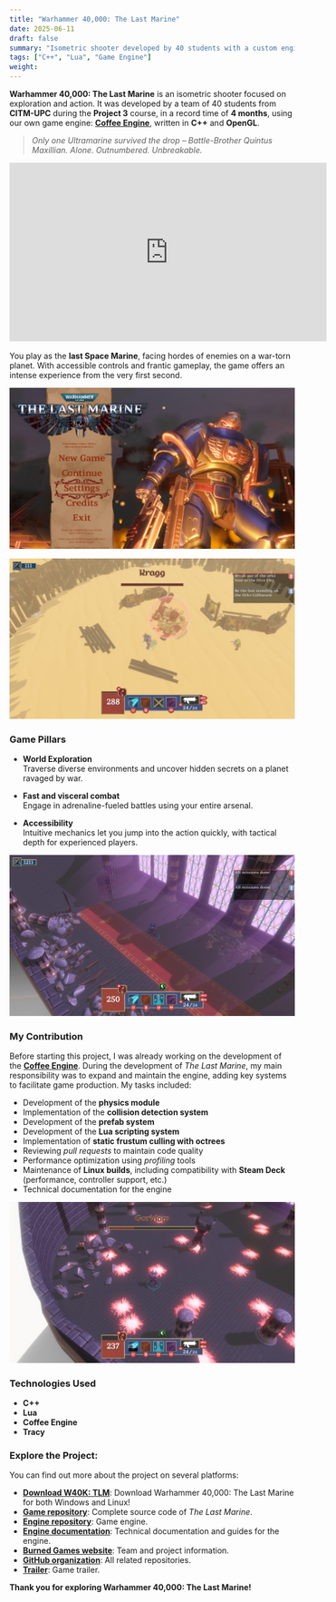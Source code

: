 ```yaml
---
title: "Warhammer 40,000: The Last Marine"
date: 2025-06-11
draft: false
summary: "Isometric shooter developed by 40 students with a custom engine in 4 months"
tags: ["C++", "Lua", "Game Engine"]
weight:
---
```


**Warhammer 40,000: The Last Marine** is an isometric shooter focused on exploration and action. It was developed by a team of 40 students from **CITM-UPC** during the **Project 3** course, in a record time of **4 months**, using our own game engine: [**Coffee Engine**](/projects/coffee-engine/), written in **C++** and **OpenGL**.

> *Only one Ultramarine survived the drop – Battle-Brother Quintus Maxillian. Alone. Outnumbered. Unbreakable.*

<iframe width="560" height="315" src="https://www.youtube.com/embed/pNp_OPTwnTo?si=zX3H7H6xo-4vuOib" title="YouTube video player" frameborder="0" allow="accelerometer; autoplay; clipboard-write; encrypted-media; gyroscope; picture-in-picture; web-share" referrerpolicy="strict-origin-when-cross-origin" allowfullscreen></iframe>

You play as the **last Space Marine**, facing hordes of enemies on a war-torn planet. With accessible controls and frantic gameplay, the game offers an intense experience from the very first second.

![](img_1.png)

![](img_2.jpg)

### Game Pillars

- **World Exploration**  
    Traverse diverse environments and uncover hidden secrets on a planet ravaged by war.

- **Fast and visceral combat**  
    Engage in adrenaline-fueled battles using your entire arsenal.

- **Accessibility**  
    Intuitive mechanics let you jump into the action quickly, with tactical depth for experienced players.

![](img_3.png)

### My Contribution

Before starting this project, I was already working on the development of the [**Coffee Engine**](/projects/coffee-engine/). During the development of *The Last Marine*, my main responsibility was to expand and maintain the engine, adding key systems to facilitate game production. My tasks included:

- Development of the **physics module**
- Implementation of the **collision detection system**
- Development of the **prefab system**
- Development of the **Lua scripting system**
- Implementation of **static frustum culling with octrees**
- Reviewing *pull requests* to maintain code quality
- Performance optimization using *profiling* tools
- Maintenance of **Linux builds**, including compatibility with **Steam Deck** (performance, controller support, etc.)
- Technical documentation for the engine

![](img_4.jpg)

### Technologies Used

- **C++**
- **Lua**
- **Coffee Engine**
- **Tracy**

### Explore the Project:

You can find out more about the project on several platforms:

- [**Download W40K: TLM**](https://burned-games.github.io/downloads): Download Warhammer 40,000: The Last Marine for both Windows and Linux!
- [**Game repository**](https://github.com/Burned-Games/W40K-TLM): Complete source code of *The Last Marine*.
- [**Engine repository**](https://github.com/Burned-Games/Coffee-Engine): Game engine.
- [**Engine documentation**](https://burned-games.github.io/Coffee-Engine/): Technical documentation and guides for the engine.
- [**Burned Games website**](https://burned-games.github.io/): Team and project information.
- [**GitHub organization**](https://github.com/Burned-Games): All related repositories.
- [**Trailer**](https://www.youtube.com/watch?v=pNp_OPTwnTo): Game trailer.

**Thank you for exploring Warhammer 40,000: The Last Marine!**

